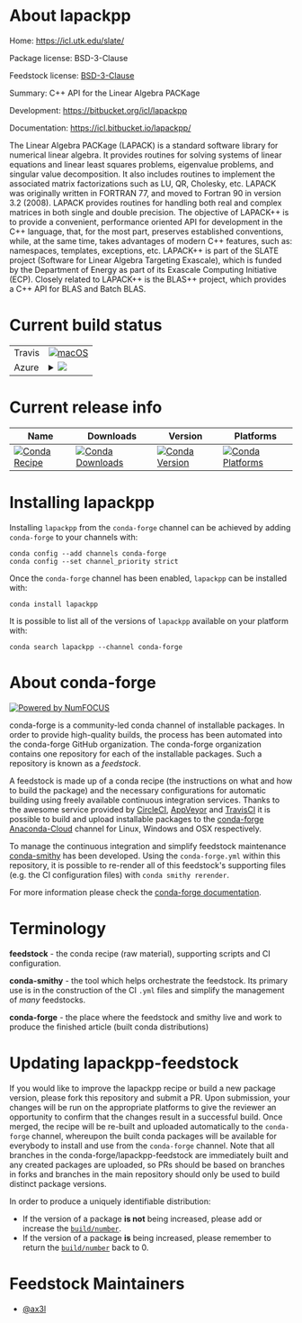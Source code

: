 About lapackpp
==============

Home: https://icl.utk.edu/slate/

Package license: BSD-3-Clause

Feedstock license: [BSD-3-Clause](https://github.com/conda-forge/lapackpp-feedstock/blob/master/LICENSE.txt)

Summary: C++ API for the Linear Algebra PACKage

Development: https://bitbucket.org/icl/lapackpp

Documentation: https://icl.bitbucket.io/lapackpp/

The Linear Algebra PACKage (LAPACK) is a standard software library for
numerical linear algebra. It provides routines for solving systems of
linear equations and linear least squares problems, eigenvalue problems,
and singular value decomposition. It also includes routines to implement
the associated matrix factorizations such as LU, QR, Cholesky, etc.
LAPACK was originally written in FORTRAN 77, and moved to Fortran 90 in
version 3.2 (2008). LAPACK provides routines for handling both real and
complex matrices in both single and double precision.
The objective of LAPACK++ is to provide a convenient, performance oriented
API for development in the C++ language, that, for the most part, preserves
established conventions, while, at the same time, takes advantages of
modern C++ features, such as: namespaces, templates, exceptions, etc.
LAPACK++ is part of the SLATE project (Software for Linear Algebra
Targeting Exascale), which is funded by the Department of Energy as part of
its Exascale Computing Initiative (ECP). Closely related to LAPACK++ is the
BLAS++ project, which provides a C++ API for BLAS and Batch BLAS.


Current build status
====================


<table><tr>
    <td>Travis</td>
    <td>
      <a href="https://travis-ci.com/conda-forge/lapackpp-feedstock">
        <img alt="macOS" src="https://img.shields.io/travis/com/conda-forge/lapackpp-feedstock/master.svg?label=macOS">
      </a>
    </td>
  </tr>
    
  <tr>
    <td>Azure</td>
    <td>
      <details>
        <summary>
          <a href="https://dev.azure.com/conda-forge/feedstock-builds/_build/latest?definitionId=12151&branchName=master">
            <img src="https://dev.azure.com/conda-forge/feedstock-builds/_apis/build/status/lapackpp-feedstock?branchName=master">
          </a>
        </summary>
        <table>
          <thead><tr><th>Variant</th><th>Status</th></tr></thead>
          <tbody><tr>
              <td>linux_64</td>
              <td>
                <a href="https://dev.azure.com/conda-forge/feedstock-builds/_build/latest?definitionId=12151&branchName=master">
                  <img src="https://dev.azure.com/conda-forge/feedstock-builds/_apis/build/status/lapackpp-feedstock?branchName=master&jobName=linux&configuration=linux_64_" alt="variant">
                </a>
              </td>
            </tr><tr>
              <td>linux_aarch64</td>
              <td>
                <a href="https://dev.azure.com/conda-forge/feedstock-builds/_build/latest?definitionId=12151&branchName=master">
                  <img src="https://dev.azure.com/conda-forge/feedstock-builds/_apis/build/status/lapackpp-feedstock?branchName=master&jobName=linux&configuration=linux_aarch64_" alt="variant">
                </a>
              </td>
            </tr><tr>
              <td>linux_ppc64le</td>
              <td>
                <a href="https://dev.azure.com/conda-forge/feedstock-builds/_build/latest?definitionId=12151&branchName=master">
                  <img src="https://dev.azure.com/conda-forge/feedstock-builds/_apis/build/status/lapackpp-feedstock?branchName=master&jobName=linux&configuration=linux_ppc64le_" alt="variant">
                </a>
              </td>
            </tr><tr>
              <td>osx_64</td>
              <td>
                <a href="https://dev.azure.com/conda-forge/feedstock-builds/_build/latest?definitionId=12151&branchName=master">
                  <img src="https://dev.azure.com/conda-forge/feedstock-builds/_apis/build/status/lapackpp-feedstock?branchName=master&jobName=osx&configuration=osx_64_" alt="variant">
                </a>
              </td>
            </tr><tr>
              <td>win_64</td>
              <td>
                <a href="https://dev.azure.com/conda-forge/feedstock-builds/_build/latest?definitionId=12151&branchName=master">
                  <img src="https://dev.azure.com/conda-forge/feedstock-builds/_apis/build/status/lapackpp-feedstock?branchName=master&jobName=win&configuration=win_64_" alt="variant">
                </a>
              </td>
            </tr>
          </tbody>
        </table>
      </details>
    </td>
  </tr>
</table>

Current release info
====================

| Name | Downloads | Version | Platforms |
| --- | --- | --- | --- |
| [![Conda Recipe](https://img.shields.io/badge/recipe-lapackpp-green.svg)](https://anaconda.org/conda-forge/lapackpp) | [![Conda Downloads](https://img.shields.io/conda/dn/conda-forge/lapackpp.svg)](https://anaconda.org/conda-forge/lapackpp) | [![Conda Version](https://img.shields.io/conda/vn/conda-forge/lapackpp.svg)](https://anaconda.org/conda-forge/lapackpp) | [![Conda Platforms](https://img.shields.io/conda/pn/conda-forge/lapackpp.svg)](https://anaconda.org/conda-forge/lapackpp) |

Installing lapackpp
===================

Installing `lapackpp` from the `conda-forge` channel can be achieved by adding `conda-forge` to your channels with:

```
conda config --add channels conda-forge
conda config --set channel_priority strict
```

Once the `conda-forge` channel has been enabled, `lapackpp` can be installed with:

```
conda install lapackpp
```

It is possible to list all of the versions of `lapackpp` available on your platform with:

```
conda search lapackpp --channel conda-forge
```


About conda-forge
=================

[![Powered by
NumFOCUS](https://img.shields.io/badge/powered%20by-NumFOCUS-orange.svg?style=flat&colorA=E1523D&colorB=007D8A)](https://numfocus.org)

conda-forge is a community-led conda channel of installable packages.
In order to provide high-quality builds, the process has been automated into the
conda-forge GitHub organization. The conda-forge organization contains one repository
for each of the installable packages. Such a repository is known as a *feedstock*.

A feedstock is made up of a conda recipe (the instructions on what and how to build
the package) and the necessary configurations for automatic building using freely
available continuous integration services. Thanks to the awesome service provided by
[CircleCI](https://circleci.com/), [AppVeyor](https://www.appveyor.com/)
and [TravisCI](https://travis-ci.com/) it is possible to build and upload installable
packages to the [conda-forge](https://anaconda.org/conda-forge)
[Anaconda-Cloud](https://anaconda.org/) channel for Linux, Windows and OSX respectively.

To manage the continuous integration and simplify feedstock maintenance
[conda-smithy](https://github.com/conda-forge/conda-smithy) has been developed.
Using the ``conda-forge.yml`` within this repository, it is possible to re-render all of
this feedstock's supporting files (e.g. the CI configuration files) with ``conda smithy rerender``.

For more information please check the [conda-forge documentation](https://conda-forge.org/docs/).

Terminology
===========

**feedstock** - the conda recipe (raw material), supporting scripts and CI configuration.

**conda-smithy** - the tool which helps orchestrate the feedstock.
                   Its primary use is in the construction of the CI ``.yml`` files
                   and simplify the management of *many* feedstocks.

**conda-forge** - the place where the feedstock and smithy live and work to
                  produce the finished article (built conda distributions)


Updating lapackpp-feedstock
===========================

If you would like to improve the lapackpp recipe or build a new
package version, please fork this repository and submit a PR. Upon submission,
your changes will be run on the appropriate platforms to give the reviewer an
opportunity to confirm that the changes result in a successful build. Once
merged, the recipe will be re-built and uploaded automatically to the
`conda-forge` channel, whereupon the built conda packages will be available for
everybody to install and use from the `conda-forge` channel.
Note that all branches in the conda-forge/lapackpp-feedstock are
immediately built and any created packages are uploaded, so PRs should be based
on branches in forks and branches in the main repository should only be used to
build distinct package versions.

In order to produce a uniquely identifiable distribution:
 * If the version of a package **is not** being increased, please add or increase
   the [``build/number``](https://docs.conda.io/projects/conda-build/en/latest/resources/define-metadata.html#build-number-and-string).
 * If the version of a package **is** being increased, please remember to return
   the [``build/number``](https://docs.conda.io/projects/conda-build/en/latest/resources/define-metadata.html#build-number-and-string)
   back to 0.

Feedstock Maintainers
=====================

* [@ax3l](https://github.com/ax3l/)

